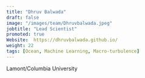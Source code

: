 ```yaml
---
title: "Dhruv Balwada"
draft: false
image: "/images/team/Dhruvbalwada.jpeg"
jobtitle: "Lead Scientist"
promoted: true
Website:  https://dhruvbalwada.github.io/
weight: 22
tags: [Ocean, Machine Learning, Macro-turbulence]
---
```



Lamont/Columbia University
